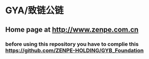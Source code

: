 # GYA/致链公链
## Home page at http://www.zenpe.com.cn

### before using this repository you have to complie this https://github.com/ZENPE-HOLDING/GYB_Foundation
